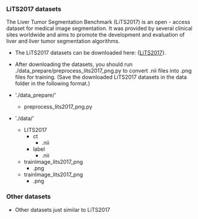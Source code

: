### LiTS2017 datasets

The Liver Tumor Segmentation Benchmark (LiTS2017) is an open - access dataset for medical image segmentation. It was provided by several clinical sites worldwide and aims to promote the development and evaluation of liver and liver tumor segmentation algorithms.

- The LiTS2017 datasets can be downloaded here: {[LiTS2017](https://competitions.codalab.org/competitions/17094)}.
- After downloading the datasets, you should run ./data_prepare/preprocess_lits2017_png.py to convert .nii files into .png files for training. (Save the downloaded LiTS2017 datasets in the data folder in the following format.)


- './data_prepare/'
  - preprocess_lits2017_png.py
- './data/'
  - LITS2017
    - ct
      - .nii
    - label
      - .nii
  - trainImage_lits2017_png
      - .png
  - trainImage_lits2017_png
      - .png
### Other datasets
- Other datasets just similar to LiTS2017
